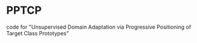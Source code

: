 # PPTCP
code for "Unsupervised Domain Adaptation via Progressive Positioning of Target Class Prototypes"
